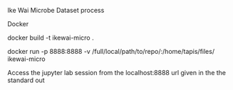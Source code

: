 Ike Wai Microbe Dataset process

Docker

docker build -t ikewai-micro .

docker run -p 8888:8888 -v /full/local/path/to/repo/:/home/tapis/files/ ikewai-micro

Access the jupyter lab session from the localhost:8888 url given in the the standard out

